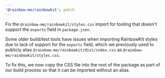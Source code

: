 ```yaml
---
'@rainbow-me/rainbowkit': patch
---
```


Fix the `@rainbow-me/rainbowkit/styles.css` import for tooling that doesn't support the `exports` field in `package.json`.

Some older build/test tools have issues when importing RainbowKit styles due to lack of support for the `exports` field, which we previously used to publicly alias `@rainbow-me/rainbowkit/dist/index.css` as `@rainbow-me/rainbowkit/styles.css`.

To fix this, we now copy the CSS file into the root of the package as part of our build process so that it can be imported without an alias.
